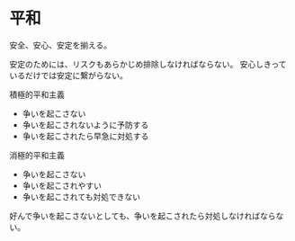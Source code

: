 # 平和

安全、安心、安定を揃える。

安定のためには、リスクもあらかじめ排除しなければならない。
安心しきっているだけでは安定に繋がらない。

積極的平和主義

- 争いを起こさない
- 争いを起こされないように予防する
- 争いを起こされたら早急に対処する

消極的平和主義

- 争いを起こさない
- 争いを起こされやすい
- 争いを起こされても対処できない

好んで争いを起こさないとしても、争いを起こされたら対処しなければならない。
